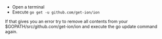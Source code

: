 - Open a terminal
- Execute `go get -u github.com/get-ion/ion`

If that gives you an error try to remove all contents from your $GOPATH/src/github.com/get-ion/ion
and execute the go update command again. 